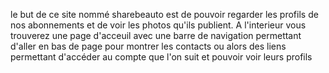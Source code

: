 le but de ce site nommé sharebeauto est de pouvoir regarder les profils de nos abonnements et de voir les photos qu'ils publient. A l'interieur vous trouverez une page d'acceuil avec une barre de navigation permettant d'aller en bas de page pour montrer les contacts ou alors des liens permettant d'accéder au compte que l'on suit et pouvoir voir leurs profils
